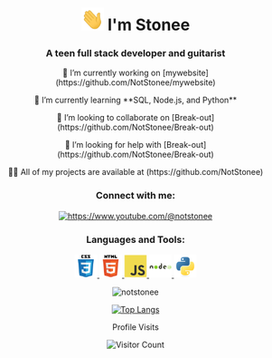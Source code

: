 <h1 align="center"><img src='https://raw.githubusercontent.com/DhanushNehru/DhanushNehru/master/assets/wave.gif' width=40px height=40px> I'm Stonee</h1>
<h3 align="center">A teen full stack developer and guitarist</h3>

<p align="center"> 🔭 I’m currently working on [mywebsite] (https://github.com/NotStonee/mywebsite)</p>

<p align="center"> 🌱 I’m currently learning **SQL, Node.js, and Python**</p>

<p align="center"> 👯 I’m looking to collaborate on [Break-out] (https://github.com/NotStonee/Break-out)</p>

<p align="center"> 🤝 I’m looking for help with [Break-out] (https://github.com/NotStonee/Break-out)</p>

<p align="center"> 👨‍💻 All of my projects are available at (https://github.com/NotStonee)</p>

<h3 align="center">Connect with me:</h3>
<p align="center">
<a href="https://www.youtube.com/@NotStonee" target="blank"><img align="center" src="https://raw.githubusercontent.com/rahuldkjain/github-profile-readme-generator/master/src/images/icons/Social/youtube.svg" alt="https://www.youtube.com/@notstonee" height="30" width="40" /></a>
</p>

<h3 align="center">Languages and Tools:</h3>
<p align="center"> <a href="https://www.w3schools.com/css/" target="_blank" rel="noreferrer"> <img src="https://raw.githubusercontent.com/devicons/devicon/master/icons/css3/css3-original-wordmark.svg" alt="css3" width="40" height="40"/> </a> <a href="https://www.w3.org/html/" target="_blank" rel="noreferrer"> <img src="https://raw.githubusercontent.com/devicons/devicon/master/icons/html5/html5-original-wordmark.svg" alt="html5" width="40" height="40"/> </a> <a href="https://developer.mozilla.org/en-US/docs/Web/JavaScript" target="_blank" rel="noreferrer"> <img src="https://raw.githubusercontent.com/devicons/devicon/master/icons/javascript/javascript-original.svg" alt="javascript" width="40" height="40"/> </a> <a href="https://nodejs.org" target="_blank" rel="noreferrer"> <img src="https://raw.githubusercontent.com/devicons/devicon/master/icons/nodejs/nodejs-original-wordmark.svg" alt="nodejs" width="40" height="40"/> </a> <a href="https://www.python.org" target="_blank" rel="noreferrer"> <img src="https://raw.githubusercontent.com/devicons/devicon/master/icons/python/python-original.svg" alt="python" width="40" height="40"/> </a> </p>

<p align='center'> <img src="https://github-readme-stats.vercel.app/api?username=notstonee&amp;layout=compact&amp;theme=tokyonight" alt="notstonee"></p>
<p align='center'><a href="https://github.com/anuraghazra/github-readme-stats"><img src="https://github-readme-stats.vercel.app/api/top-langs/?username=NotStonee&amp;layout=compact&amp;theme=tokyonight" alt="Top Langs"></a></p>
<p align="center">Profile Visits<p>
<p align="center"><img src="https://profile-counter.glitch.me/{YOUR USER}/count.svg" alt="Visitor Count"></p>


